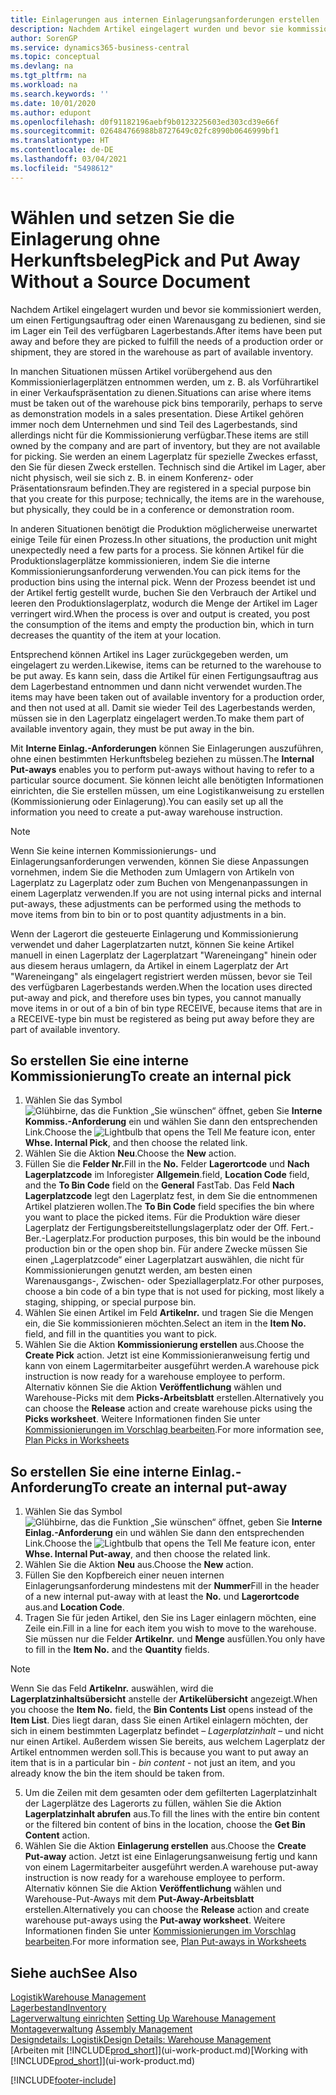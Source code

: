```yaml
---
title: Einlagerungen aus internen Einlagerungsanforderungen erstellen
description: Nachdem Artikel eingelagert wurden und bevor sie kommissioniert werden, um einen Fertigungsauftrag oder einen Warenausgang zu bedienen, sind sie im Lager ein Teil des verfügbaren Lagerbestands.
author: SorenGP
ms.service: dynamics365-business-central
ms.topic: conceptual
ms.devlang: na
ms.tgt_pltfrm: na
ms.workload: na
ms.search.keywords: ''
ms.date: 10/01/2020
ms.author: edupont
ms.openlocfilehash: d0f91182196aebf9b0123225603ed303cd39e66f
ms.sourcegitcommit: 026484766988b8727649c02fc8990b0646999bf1
ms.translationtype: HT
ms.contentlocale: de-DE
ms.lasthandoff: 03/04/2021
ms.locfileid: "5498612"
---
```

# <a name="pick-and-put-away-without-a-source-document"></a><span data-ttu-id="c212b-103">Wählen und setzen Sie die Einlagerung ohne Herkunftsbeleg</span><span class="sxs-lookup"><span data-stu-id="c212b-103">Pick and Put Away Without a Source Document</span></span>
<span data-ttu-id="c212b-104">Nachdem Artikel eingelagert wurden und bevor sie kommissioniert werden, um einen Fertigungsauftrag oder einen Warenausgang zu bedienen, sind sie im Lager ein Teil des verfügbaren Lagerbestands.</span><span class="sxs-lookup"><span data-stu-id="c212b-104">After items have been put away and before they are picked to fulfill the needs of a production order or shipment, they are stored in the warehouse as part of available inventory.</span></span>  

<span data-ttu-id="c212b-105">In manchen Situationen müssen Artikel vorübergehend aus den Kommissionierlagerplätzen entnommen werden, um z. B. als Vorführartikel in einer Verkaufspräsentation zu dienen.</span><span class="sxs-lookup"><span data-stu-id="c212b-105">Situations can arise where items must be taken out of the warehouse pick bins temporarily, perhaps to serve as demonstration models in a sales presentation.</span></span> <span data-ttu-id="c212b-106">Diese Artikel gehören immer noch dem Unternehmen und sind Teil des Lagerbestands, sind allerdings nicht für die Kommissionierung verfügbar.</span><span class="sxs-lookup"><span data-stu-id="c212b-106">These items are still owned by the company and are part of inventory, but they are not available for picking.</span></span> <span data-ttu-id="c212b-107">Sie werden an einem Lagerplatz für spezielle Zweckes erfasst, den Sie für diesen Zweck erstellen. Technisch sind die Artikel im Lager, aber nicht physisch, weil sie sich z. B. in einem Konferenz- oder Präsentationsraum befinden.</span><span class="sxs-lookup"><span data-stu-id="c212b-107">They are registered in a special purpose bin that you create for this purpose; technically, the items are in the warehouse, but physically, they could be in a conference or demonstration room.</span></span>  

<span data-ttu-id="c212b-108">In anderen Situationen benötigt die Produktion möglicherweise unerwartet einige Teile für einen Prozess.</span><span class="sxs-lookup"><span data-stu-id="c212b-108">In other situations, the production unit might unexpectedly need a few parts for a process.</span></span> <span data-ttu-id="c212b-109">Sie können Artikel für die Produktionslagerplätze kommissionieren, indem Sie die interne Kommissionierungsanforderung verwenden.</span><span class="sxs-lookup"><span data-stu-id="c212b-109">You can pick items for the production bins using the internal pick.</span></span> <span data-ttu-id="c212b-110">Wenn der Prozess beendet ist und der Artikel fertig gestellt wurde, buchen Sie den Verbrauch der Artikel und leeren den Produktionslagerplatz, wodurch die Menge der Artikel im Lager verringert wird.</span><span class="sxs-lookup"><span data-stu-id="c212b-110">When the process is over and output is created, you post the consumption of the items and empty the production bin, which in turn decreases the quantity of the item at your location.</span></span>  

<span data-ttu-id="c212b-111">Entsprechend können Artikel ins Lager zurückgegeben werden, um eingelagert zu werden.</span><span class="sxs-lookup"><span data-stu-id="c212b-111">Likewise, items can be returned to the warehouse to be put away.</span></span> <span data-ttu-id="c212b-112">Es kann sein, dass die Artikel für einen Fertigungsauftrag aus dem Lagerbestand entnommen und dann nicht verwendet wurden.</span><span class="sxs-lookup"><span data-stu-id="c212b-112">The items may have been taken out of available inventory for a production order, and then not used at all.</span></span> <span data-ttu-id="c212b-113">Damit sie wieder Teil des Lagerbestands werden, müssen sie in den Lagerplatz eingelagert werden.</span><span class="sxs-lookup"><span data-stu-id="c212b-113">To make them part of available inventory again, they must be put away in the bin.</span></span>  

<span data-ttu-id="c212b-114">Mit **Interne Einlag.-Anforderungen** können Sie Einlagerungen auszuführen, ohne einen bestimmten Herkunftsbeleg beziehen zu müssen.</span><span class="sxs-lookup"><span data-stu-id="c212b-114">The **Internal Put-aways** enables you to perform put-aways without having to refer to a particular source document.</span></span> <span data-ttu-id="c212b-115">Sie können leicht alle benötigten Informationen einrichten, die Sie erstellen müssen, um eine Logistikanweisung zu erstellen (Kommissionierung oder Einlagerung).</span><span class="sxs-lookup"><span data-stu-id="c212b-115">You can easily set up all the information you need to create a put-away warehouse instruction.</span></span>  

> [!NOTE]  
>  <span data-ttu-id="c212b-116">Wenn Sie keine internen Kommissionierungs- und Einlagerungsanforderungen verwenden, können Sie diese Anpassungen vornehmen, indem Sie die Methoden zum Umlagern von Artikeln von Lagerplatz zu Lagerplatz oder zum Buchen von Mengenanpassungen in einem Lagerplatz verwenden.</span><span class="sxs-lookup"><span data-stu-id="c212b-116">If you are not using internal picks and internal put-aways, these adjustments can be performed using the methods to move items from bin to bin or to post quantity adjustments in a bin.</span></span>  
>   
>  <span data-ttu-id="c212b-117">Wenn der Lagerort die gesteuerte Einlagerung und Kommissionierung verwendet und daher Lagerplatzarten nutzt, können Sie keine Artikel manuell in einen Lagerplatz der Lagerplatzart "Wareneingang" hinein oder aus diesem heraus umlagern, da Artikel in einem Lagerplatz der Art "Wareneingang" als eingelagert registriert werden müssen, bevor sie Teil des verfügbaren Lagerbestands werden.</span><span class="sxs-lookup"><span data-stu-id="c212b-117">When the location uses directed put-away and pick, and therefore uses bin types, you cannot manually move items in or out of a bin of bin type RECEIVE, because items that are in a RECEIVE-type bin must be registered as being put away before they are part of available inventory.</span></span>  

## <a name="to-create-an-internal-pick"></a><span data-ttu-id="c212b-118">So erstellen Sie eine interne Kommissionierung</span><span class="sxs-lookup"><span data-stu-id="c212b-118">To create an internal pick</span></span>  
1.  <span data-ttu-id="c212b-119">Wählen Sie das Symbol ![Glühbirne, das die Funktion „Sie wünschen“ öffnet](media/ui-search/search_small.png "Was möchten Sie tun?"), geben Sie **Interne Kommiss.-Anforderung** ein und wählen Sie dann den entsprechenden Link.</span><span class="sxs-lookup"><span data-stu-id="c212b-119">Choose the ![Lightbulb that opens the Tell Me feature](media/ui-search/search_small.png "Tell me what you want to do") icon, enter **Whse. Internal Pick**, and then choose the related link.</span></span>  
2. <span data-ttu-id="c212b-120">Wählen Sie die Aktion **Neu**.</span><span class="sxs-lookup"><span data-stu-id="c212b-120">Choose the **New** action.</span></span>
3. <span data-ttu-id="c212b-121">Füllen Sie die **Felder Nr.**</span><span class="sxs-lookup"><span data-stu-id="c212b-121">Fill in the **No.**</span></span> <span data-ttu-id="c212b-122">Felder **Lagerortcode** und **Nach Lagerplatzcode** im Inforegister **Allgemein**.</span><span class="sxs-lookup"><span data-stu-id="c212b-122">field, **Location Code** field, and the **To Bin Code** field on the **General** FastTab.</span></span> <span data-ttu-id="c212b-123">Das Feld **Nach Lagerplatzcode** legt den Lagerplatz fest, in dem Sie die entnommenen Artikel platzieren wollen.</span><span class="sxs-lookup"><span data-stu-id="c212b-123">The **To Bin Code** field specifies the bin where you want to place the picked items.</span></span> <span data-ttu-id="c212b-124">Für die Produktion wäre dieser Lagerplatz der Fertigungsbereitstellungslagerplatz oder der Off. Fert.-Ber.-Lagerplatz.</span><span class="sxs-lookup"><span data-stu-id="c212b-124">For production purposes, this bin would be the inbound production bin or the open shop bin.</span></span> <span data-ttu-id="c212b-125">Für andere Zwecke müssen Sie einen „Lagerplatzcode“ einer Lagerplatzart auswählen, die nicht für Kommissionierungen genutzt werden, am besten einen Warenausgangs-, Zwischen- oder Speziallagerplatz.</span><span class="sxs-lookup"><span data-stu-id="c212b-125">For other purposes, choose a bin code of a bin type that is not used for picking, most likely a staging, shipping, or special purpose bin.</span></span>  
4.  <span data-ttu-id="c212b-126">Wählen Sie einen Artikel im Feld **Artikelnr.** und tragen Sie die Mengen ein, die Sie kommissionieren möchten.</span><span class="sxs-lookup"><span data-stu-id="c212b-126">Select an item in the **Item No.** field, and fill in the quantities you want to pick.</span></span>  
5. <span data-ttu-id="c212b-127">Wählen Sie die Aktion **Kommissionierung erstellen** aus.</span><span class="sxs-lookup"><span data-stu-id="c212b-127">Choose the **Create Pick** action.</span></span> <span data-ttu-id="c212b-128">Jetzt ist eine Kommissionieranweisung fertig und kann von einem Lagermitarbeiter ausgeführt werden.</span><span class="sxs-lookup"><span data-stu-id="c212b-128">A warehouse pick instruction is now ready for a warehouse employee to perform.</span></span> <span data-ttu-id="c212b-129">Alternativ können Sie die Aktion **Veröffentlichung** wählen und Warehouse-Picks mit dem **Picks-Arbeitsblatt** erstellen.</span><span class="sxs-lookup"><span data-stu-id="c212b-129">Alternatively you can choose the **Release** action and create warehouse picks using the **Picks worksheet**.</span></span> <span data-ttu-id="c212b-130">Weitere Informationen finden Sie unter [Kommissionierungen im Vorschlag bearbeiten](warehouse-how-to-plan-picks-in-worksheets.md).</span><span class="sxs-lookup"><span data-stu-id="c212b-130">For more information see,  [Plan Picks in Worksheets](warehouse-how-to-plan-picks-in-worksheets.md)</span></span>

## <a name="to-create-an-internal-put-away"></a><span data-ttu-id="c212b-131">So erstellen Sie eine interne Einlag.-Anforderung</span><span class="sxs-lookup"><span data-stu-id="c212b-131">To create an internal put-away</span></span>  
1.  <span data-ttu-id="c212b-132">Wählen Sie das Symbol ![Glühbirne, das die Funktion „Sie wünschen“ öffnet](media/ui-search/search_small.png "Was möchten Sie tun?"), geben Sie **Interne Einlag.-Anforderung** ein und wählen Sie dann den entsprechenden Link.</span><span class="sxs-lookup"><span data-stu-id="c212b-132">Choose the ![Lightbulb that opens the Tell Me feature](media/ui-search/search_small.png "Tell me what you want to do") icon, enter **Whse. Internal Put-away**, and then choose the related link.</span></span>  
2. <span data-ttu-id="c212b-133">Wählen Sie die Aktion **Neu** aus.</span><span class="sxs-lookup"><span data-stu-id="c212b-133">Choose the **New** action.</span></span>
3. <span data-ttu-id="c212b-134">Füllen Sie den Kopfbereich einer neuen internen Einlagerungsanforderung mindestens mit der **Nummer**</span><span class="sxs-lookup"><span data-stu-id="c212b-134">Fill in the header of a new internal put-away with at least the **No.**</span></span> <span data-ttu-id="c212b-135">und **Lagerortcode** aus.</span><span class="sxs-lookup"><span data-stu-id="c212b-135">and **Location Code**.</span></span>
4. <span data-ttu-id="c212b-136">Tragen Sie für jeden Artikel, den Sie ins Lager einlagern möchten, eine Zeile ein.</span><span class="sxs-lookup"><span data-stu-id="c212b-136">Fill in a line for each item you wish to move to the warehouse.</span></span> <span data-ttu-id="c212b-137">Sie müssen nur die Felder **Artikelnr.** und **Menge** ausfüllen.</span><span class="sxs-lookup"><span data-stu-id="c212b-137">You only have to fill in the **Item No.** and the **Quantity** fields.</span></span>

  > [!NOTE]  
  > <span data-ttu-id="c212b-138">Wenn Sie das Feld **Artikelnr.** auswählen, wird die **Lagerplatzinhaltsübersicht** anstelle der **Artikelübersicht** angezeigt.</span><span class="sxs-lookup"><span data-stu-id="c212b-138">When you choose the **Item No.** field, the **Bin Contents List** opens instead of the **Item List**.</span></span> <span data-ttu-id="c212b-139">Dies liegt daran, dass Sie einen Artikel einlagern möchten, der sich in einem bestimmten Lagerplatz befindet – *Lagerplatzinhalt* – und nicht nur einen Artikel. Außerdem wissen Sie bereits, aus welchem Lagerplatz der Artikel entnommen werden soll.</span><span class="sxs-lookup"><span data-stu-id="c212b-139">This is because you want to put away an item that is in a particular bin - *bin content* - not just an item, and you already know the bin the item should be taken from.</span></span>  <!--If you filled in **From Bin Code** in the header, the bin content will be filtered by value defined in the **From Bin Code**.-->
5. <span data-ttu-id="c212b-140">Um die Zeilen mit dem gesamten oder dem gefilterten Lagerplatzinhalt der Lagerplätze des Lagerorts zu füllen, wählen Sie die Aktion **Lagerplatzinhalt abrufen** aus.</span><span class="sxs-lookup"><span data-stu-id="c212b-140">To fill the lines with the entire bin content or the filtered bin content of bins in the location, choose the **Get Bin Content** action.</span></span>  
6. <span data-ttu-id="c212b-141">Wählen Sie die Aktion **Einlagerung erstellen** aus.</span><span class="sxs-lookup"><span data-stu-id="c212b-141">Choose the **Create Put-away** action.</span></span> <span data-ttu-id="c212b-142">Jetzt ist eine Einlagerungsanweisung fertig und kann von einem Lagermitarbeiter ausgeführt werden.</span><span class="sxs-lookup"><span data-stu-id="c212b-142">A warehouse put-away instruction is now ready for a warehouse employee to perform.</span></span> <span data-ttu-id="c212b-143">Alternativ können Sie die Aktion **Veröffentlichung** wählen und Warehouse-Put-Aways mit dem **Put-Away-Arbeitsblatt** erstellen.</span><span class="sxs-lookup"><span data-stu-id="c212b-143">Alternatively you can choose the **Release** action and create warehouse put-aways using the **Put-away worksheet**.</span></span> <span data-ttu-id="c212b-144">Weitere Informationen finden Sie unter [Kommissionierungen im Vorschlag bearbeiten](warehouse-how-to-plan-put-aways-in-worksheets.md).</span><span class="sxs-lookup"><span data-stu-id="c212b-144">For more information see,  [Plan Put-aways in Worksheets](warehouse-how-to-plan-put-aways-in-worksheets.md)</span></span>

## <a name="see-also"></a><span data-ttu-id="c212b-145">Siehe auch</span><span class="sxs-lookup"><span data-stu-id="c212b-145">See Also</span></span>  
[<span data-ttu-id="c212b-146">Logistik</span><span class="sxs-lookup"><span data-stu-id="c212b-146">Warehouse Management</span></span>](warehouse-manage-warehouse.md)  
[<span data-ttu-id="c212b-147">Lagerbestand</span><span class="sxs-lookup"><span data-stu-id="c212b-147">Inventory</span></span>](inventory-manage-inventory.md)  
<span data-ttu-id="c212b-148">[Lagerverwaltung einrichten](warehouse-setup-warehouse.md)   </span><span class="sxs-lookup"><span data-stu-id="c212b-148">[Setting Up Warehouse Management](warehouse-setup-warehouse.md)   </span></span>  
<span data-ttu-id="c212b-149">[Montageverwaltung](assembly-assemble-items.md)  </span><span class="sxs-lookup"><span data-stu-id="c212b-149">[Assembly Management](assembly-assemble-items.md)  </span></span>  
[<span data-ttu-id="c212b-150">Designdetails: Logistik</span><span class="sxs-lookup"><span data-stu-id="c212b-150">Design Details: Warehouse Management</span></span>](design-details-warehouse-management.md)  
<span data-ttu-id="c212b-151">[Arbeiten mit [!INCLUDE[prod_short](includes/prod_short.md)]](ui-work-product.md)</span><span class="sxs-lookup"><span data-stu-id="c212b-151">[Working with [!INCLUDE[prod_short](includes/prod_short.md)]](ui-work-product.md)</span></span>


[!INCLUDE[footer-include](includes/footer-banner.md)]

